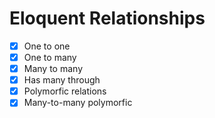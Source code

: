 # Eloquent Relationships

- [x] One to one
- [x] One to many
- [x] Many to many
- [x] Has many through
- [x] Polymorfic relations
- [x] Many-to-many polymorfic
